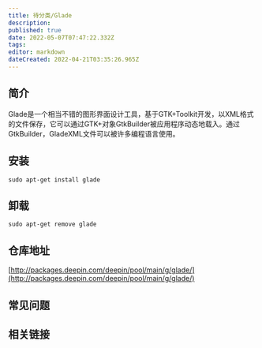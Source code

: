 ```yaml
---
title: 待分类/Glade
description: 
published: true
date: 2022-05-07T07:47:22.332Z
tags: 
editor: markdown
dateCreated: 2022-04-21T03:35:26.965Z
---
```


## 简介

Glade是一个相当不错的图形界面设计工具，基于GTK+Toolkit开发，以XML格式的文件保存，它可以通过GTK+对象GtkBuilder被应用程序动态地载入。通过GtkBuilder，GladeXML文件可以被许多编程语言使用。

## 安装

`sudo apt-get install glade`

## 卸载

`sudo apt-get remove glade`

## 仓库地址

[http://packages.deepin.com/deepin/pool/main/g/glade/](http://packages.deepin.com/deepin/pool/main/g/glade/)

## 常见问题

## 相关链接

